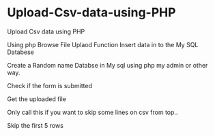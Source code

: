 # Upload-Csv-data-using-PHP
Upload Csv data using PHP

Using php Browse File Uplaod Function Insert data in to the My SQL Databese

Create a Random name Databse in My sql using php my admin or other way.


Check if the form is submitted 

Get the uploaded file

Only call this if you want to skip some lines on csv from top..

Skip the first 5 rows
